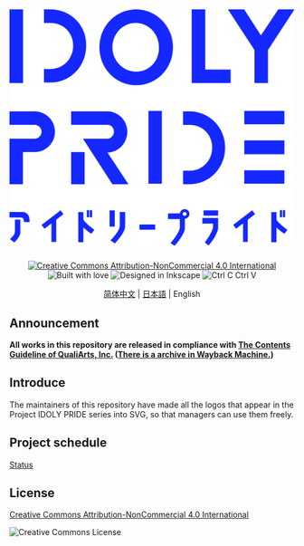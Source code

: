 <h2 align="center">

![IDOLY PRIDE Logo](Logo/idoly-pride-logo-full-blue.svg)

</h2>

<div align="center">

[![Creative Commons Attribution-NonCommercial 4.0 International](https://forthebadge.com/images/badges/cc-by-nd.svg)](http://creativecommons.org/licenses/by-nc/4.0/) ![Built with love](https://forthebadge.com/images/badges/built-with-love.svg) ![Designed in Inkscape](https://forthebadge.com/images/badges/designed-in-inkscape.svg) ![Ctrl C Ctrl V](https://forthebadge.com/images/badges/ctrl-c-ctrl-v.svg)

[简体中文](README.md) | [日本語](README.ja.md) | English

</div>

## Announcement

**All works in this repository are released in compliance with [The Contents Guideline of QualiArts, Inc.](guideline.md) ([There is a archive in Wayback Machine.](https://web.archive.org/web/20210804165602/https://qualiarts.jp/guideline))**

## Introduce

The maintainers of this repository have made all the logos that appear in the Project IDOLY PRIDE series into SVG, so that managers can use them freely.

## Project schedule

[Status](Status.md)

## License

[Creative Commons Attribution-NonCommercial 4.0 International](http://creativecommons.org/licenses/by-nc/4.0/)

![Creative Commons License](https://i.creativecommons.org/l/by-nc/4.0/88x31.png)
